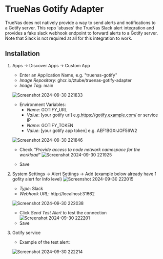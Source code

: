 # TrueNas Gotify Adapter

TrueNas does not natively provide a way to send alerts and notifications to a Gotify server. This repo 'abuses' the TrueNas Slack alert integration and provides a fake slack webhook endpoint to forward alerts to a Gotify server.
Note that Slack is not required at all for this integration to work.

## Installation
1. Apps -> Discover Apps -> Custom App
    - Enter an Application Name, e.g. "truenas-gotify"
    - _Image Repository_: ghcr.io/ztube/truenas-gotify-adapter
    - _Image Tag_: main
      
    ![Screenshot 2024-09-30 221833](https://github.com/user-attachments/assets/3b2b2914-6cda-4a12-a789-5e8690cf5f79)

    - Environment Variables:
        - _Name_: GOTIFY_URL
        - _Value_: [your gotify url] e.g.https://gotify.example.com/ or service IP
        - _Name_: GOTIFY_TOKEN
        - _Value_: [your gotify app token] e.g. AEF1BGXrJOF56W2
        
    ![Screenshot 2024-09-30 221846](https://github.com/user-attachments/assets/448c9b3c-d02c-441c-950a-480e2cc6ee09)

    - Check _"Provide access to node network namespace for the workload"_
    ![Screenshot 2024-09-30 221925](https://github.com/user-attachments/assets/e494860f-3ed8-4282-a28f-8f604d4e8002)
      
    - Save

2. System Settings -> Alert Settings -> Add (example below already have 1 gofity alert for Info level)
    ![Screenshot 2024-09-30 222015](https://github.com/user-attachments/assets/9fb1a5e8-5e8e-440e-abed-fe3fb544ab53)

    - _Type_: Slack
    - _Webhook URL_: http://localhost:31662
   
   ![Screenshot 2024-09-30 222038](https://github.com/user-attachments/assets/75970d0f-46c7-4498-a2ef-3f2355885098)

    - Click _Send Test Alert_ to test the connection
![Screenshot 2024-09-30 222201](https://github.com/user-attachments/assets/24a1f65c-c483-4ca1-a9de-030d40c17a67)
    - Save
  
4. Gotify service
    - Example of the test alert:
    
    ![Screenshot 2024-09-30 222214](https://github.com/user-attachments/assets/69f992a2-74c0-43e6-9b33-56b34e6e5894)



